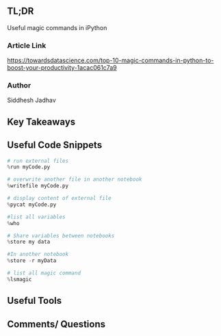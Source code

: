 ## TL;DR
Useful magic commands in iPython

### Article Link
https://towardsdatascience.com/top-10-magic-commands-in-python-to-boost-your-productivity-1acac061c7a9

### Author
Siddhesh Jadhav

## Key Takeaways

## Useful Code Snippets
```python
# run external files
%run myCode.py

# overwrite another file in another notebook
%writefile myCode.py

# display content of external file
%pycat myCode.py

#list all variables 
%who

# Share variables between notebooks
%store my data

#In another notebook
%store -r myData

# list all magic command 
%lsmagic
```

## Useful Tools

## Comments/ Questions
